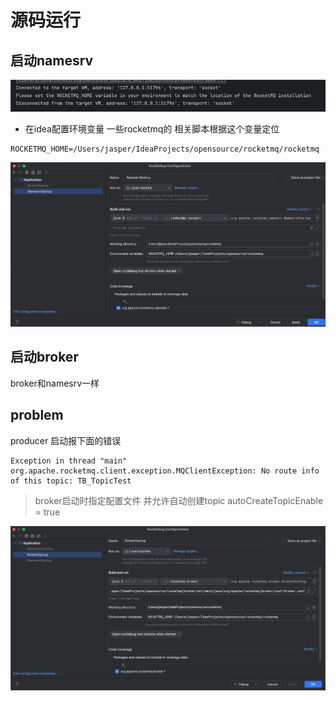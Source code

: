 # 源码运行

## 启动namesrv

![img.png](assets/启动namesrv问题.png)
- 在idea配置环境变量 一些rocketmq的 相关脚本根据这个变量定位
``` 
ROCKETMQ_HOME=/Users/jasper/IdeaProjects/opensource/rocketmq/rocketmq
```
![img.png](assets/idea设置环境变量.png)


## 启动broker

broker和namesrv一样


## problem

producer 启动报下面的错误

```
Exception in thread "main" org.apache.rocketmq.client.exception.MQClientException: No route info of this topic: TB_TopicTest
```

> broker启动时指定配置文件 并允许自动创建topic autoCreateTopicEnable = true

![broker启动参数.png](assets/broker启动参数.png)
